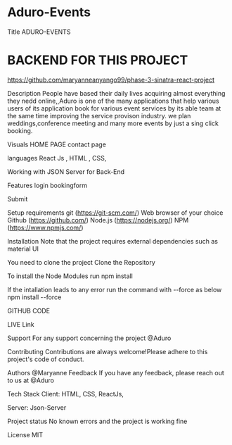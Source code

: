 # Aduro-Events
Title
ADURO-EVENTS

# BACKEND FOR THIS PROJECT
 https://github.com/maryanneanyango99/phase-3-sinatra-react-project
 
Description
People have based their daily lives acquiring almost everything they nedd online,,Aduro is one of the many applications that help various users of its application book for various event services by its able team at the same time improving the service provison industry.
we plan weddings,conference meeting and many more events by just a sing click booking.

Visuals
HOME PAGE
contact page

 languages
React Js , HTML , CSS,  

Working with JSON Server for Back-End

Features
login
bookingform

Submit 

Setup requirements
git (https://git-scm.com/)
Web browser of your choice
Github (https://github.com/)
Node.js (https://nodejs.org/)
NPM (https://www.npmjs.com/)

Installation
Note that the project requires external dependencies such as material UI

You need to clone the project
Clone the Repository

To install the Node Modules run
npm install

If the intallation leads to any error run the command with --force as below
npm install --force

GITHUB CODE


LIVE Link

Support
For any support concerning the project
@Aduro

Contributing
Contributions are always welcome!Please adhere to this project's code of conduct.

Authors
@Maryanne
Feedback
If you have any feedback, please reach out to us at @Aduro

Tech Stack
Client: HTML, CSS, ReactJs, 

Server: Json-Server

Project status
No known errors and the project is working fine

License
MIT